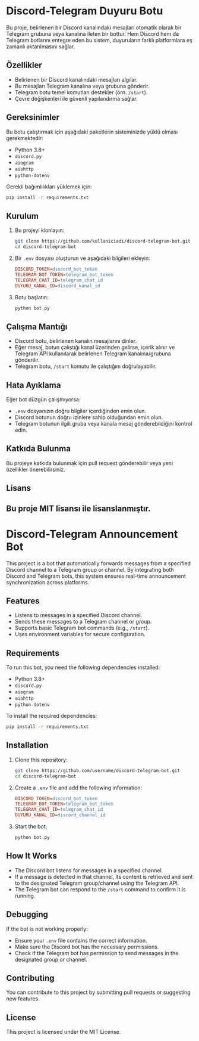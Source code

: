 # Discord-Telegram Duyuru Botu

Bu proje, belirlenen bir Discord kanalındaki mesajları otomatik olarak bir Telegram grubuna veya kanalına ileten bir bottur. Hem Discord hem de Telegram botlarını entegre eden bu sistem, duyuruların farklı platformlara eş zamanlı aktarılmasını sağlar.

## Özellikler
- Belirlenen bir Discord kanalındaki mesajları algılar.
- Bu mesajları Telegram kanalına veya grubuna gönderir.
- Telegram botu temel komutları destekler (örn. `/start`).
- Çevre değişkenleri ile güvenli yapılandırma sağlar.

## Gereksinimler
Bu botu çalıştırmak için aşağıdaki paketlerin sisteminizde yüklü olması gerekmektedir:

- Python 3.8+
- `discord.py`
- `aiogram`
- `aiohttp`
- `python-dotenv`

Gerekli bağımlılıkları yüklemek için:
```bash
pip install -r requirements.txt
```

## Kurulum
1. Bu projeyi klonlayın:
   ```bash
   git clone https://github.com/kullaniciadi/discord-telegram-bot.git
   cd discord-telegram-bot
   ```
2. Bir `.env` dosyası oluşturun ve aşağıdaki bilgileri ekleyin:
   ```ini
   DISCORD_TOKEN=discord_bot_token
   TELEGRAM_BOT_TOKEN=telegram_bot_token
   TELEGRAM_CHAT_ID=telegram_chat_id
   DUYURU_KANAL_ID=discord_kanal_id
   ```
3. Botu başlatın:
   ```bash
   python bot.py
   ```

## Çalışma Mantığı
- Discord botu, belirlenen kanalın mesajlarını dinler.
- Eğer mesaj, botun çalıştığı kanal üzerinden gelirse, içerik alınır ve Telegram API kullanılarak belirlenen Telegram kanalına/grubuna gönderilir.
- Telegram botu, `/start` komutu ile çalıştığını doğrulayabilir.

## Hata Ayıklama
Eğer bot düzgün çalışmıyorsa:
- `.env` dosyanızın doğru bilgiler içerdiğinden emin olun.
- Discord botunun doğru izinlere sahip olduğundan emin olun.
- Telegram botunun ilgili gruba veya kanala mesaj gönderebildiğini kontrol edin.

## Katkıda Bulunma
Bu projeye katkıda bulunmak için pull request gönderebilir veya yeni özellikler önerebilirsiniz.

## Lisans
Bu proje MIT lisansı ile lisanslanmıştır.
---------------------------------------------------------------------------------------------------------------------------------------------
# Discord-Telegram Announcement Bot

This project is a bot that automatically forwards messages from a specified Discord channel to a Telegram group or channel. By integrating both Discord and Telegram bots, this system ensures real-time announcement synchronization across platforms.

## Features
- Listens to messages in a specified Discord channel.
- Sends these messages to a Telegram channel or group.
- Supports basic Telegram bot commands (e.g., `/start`).
- Uses environment variables for secure configuration.

## Requirements
To run this bot, you need the following dependencies installed:

- Python 3.8+
- `discord.py`
- `aiogram`
- `aiohttp`
- `python-dotenv`

To install the required dependencies:
```bash
pip install -r requirements.txt
```

## Installation
1. Clone this repository:
   ```bash
   git clone https://github.com/username/discord-telegram-bot.git
   cd discord-telegram-bot
   ```
2. Create a `.env` file and add the following information:
   ```ini
   DISCORD_TOKEN=discord_bot_token
   TELEGRAM_BOT_TOKEN=telegram_bot_token
   TELEGRAM_CHAT_ID=telegram_chat_id
   DUYURU_KANAL_ID=discord_channel_id
   ```
3. Start the bot:
   ```bash
   python bot.py
   ```

## How It Works
- The Discord bot listens for messages in a specified channel.
- If a message is detected in that channel, its content is retrieved and sent to the designated Telegram group/channel using the Telegram API.
- The Telegram bot can respond to the `/start` command to confirm it is running.

## Debugging
If the bot is not working properly:
- Ensure your `.env` file contains the correct information.
- Make sure the Discord bot has the necessary permissions.
- Check if the Telegram bot has permission to send messages in the designated group or channel.

## Contributing
You can contribute to this project by submitting pull requests or suggesting new features.

## License
This project is licensed under the MIT License.


